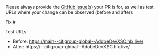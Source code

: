 Please always provide the [GitHub issue(s)](../issues) your PR is for, as well as test URLs where your change can be observed (before and after):

Fix #<gh-issue-id>

Test URLs:
- Before: https://main--citigroup-global--AdobeDevXSC.hlx.live/
- After: https://<branch>--citigroup-global--AdobeDevXSC.hlx.live/
